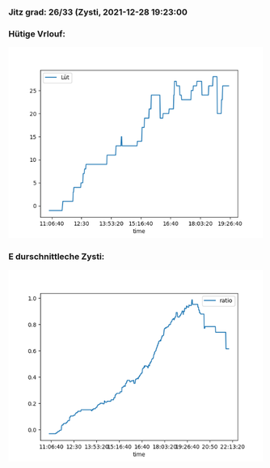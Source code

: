### Jitz grad: 26/33 (Zysti, 2021-12-28 19:23:00

### Hütige Vrlouf:
![Graph](Today.png)

### E durschnittleche Zysti:
![Graph](Zysti.png)